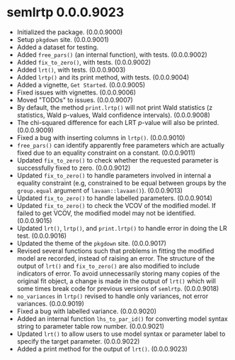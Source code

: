 # semlrtp 0.0.0.9023

- Initialized the package. (0.0.0.9000)
- Setup `pkgdown` site. (0.0.0.9001)
- Added a dataset for testing.
- Added `free_pars()` (an internal function),
  with tests. (0.0.0.9002)
- Added `fix_to_zero()`, with tests.
  (0.0.0.9002)
- Added `lrt()`, with tests. (0.0.0.9003)
- Added `lrtp()` and its print method,
  with tests. (0.0.0.9004)
- Added a vignette, `Get Started`.
  (0.0.0.9005)
- Fixed issues with vignettes.
  (0.0.0.9006)
- Moved "TODOs" to issues. (0.0.0.9007)
- By default, the method `print.lrtp()`
  will not print Wald statistics
  (z statistics, Wald p-values,
  Wald confidence intervals).
  (0.0.0.9008)
- The chi-squared difference for each
  LRT *p*-value will also be printed.
  (0.0.0.9009)
- Fixed a bug with inserting columns
  in `lrtp()`. (0.0.0.9010)
- `free_pars()` can identify apparently
  free parameters which are actually
  fixed due to an equality constraint
  on a constant. (0.0.0.9011)
- Updated `fix_to_zero()` to check
  whether the requested parameter is
  successfully fixed to zero.
  (0.0.0.9012)
- Updated `fix_to_zero()` to handle
  parameters involved in internal a
  equality constraint (e.g, constrained
  to be equal between groups by
  the `group.equal` argument of
  `lavaan::lavaan()`). (0.0.0.9013)
- Updated `fix_to_zero()` to handle
  labelled parameters. (0.0.0.9014)
- Updated `fix_to_zero()` to check the
  VCOV of the modified model. If failed
  to get VCOV, the modified model may
  not be identified. (0.0.0.9015)
- Updated `lrt()`, `lrtp()`, and
  `print.lrtp()` to handle error in
  doing the LR test. (0.0.0.9016)
- Updated the theme of the `pkgdown`
  site. (0.0.0.9017)
- Revised several functions such that
  problems in fitting the modified model
  are recorded, instead of raising an
  error. The structure of the output
  of `lrt()` and `fix_to_zero()` are also
  modified to include indicators of
  error. To avoid unnecessarily storing
  many copies of the original fit
  object, a change is made in the output
  of `lrt()` which will some times break
  code for previous versions of
  `semlrtp`. (0.0.0.9018)
- `no_variances` in `lrtp()` revised
  to handle only variances, not
  error variances. (0.0.0.9019)
- Fixed a bug with labelled variance.
  (0.0.0.9020)
- Added an internal function
  `lhs_to_par_id()` for converting
  model syntax string to parameter
  table row number. (0.0.0.9021)
- Updated `lrt()` to allow users
  to use model syntax or parameter
  label to specify the target
  parameter. (0.0.0.9022)
- Added a print method for the output
  of `lrt()`. (0.0.0.9023)
